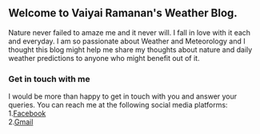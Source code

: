 ## Welcome to Vaiyai Ramanan's Weather Blog.

Nature never failed to amaze me and it never will. I fall in love with it each and everyday. I am so passionate about Weather and Meteorology and I thought this blog might help me share my thoughts about nature and daily weather predictions to anyone who might benefit out of it.

### Get in touch with me

I would be more than happy to get in touch with you and answer your queries. You can reach me at the following social media platforms:<br/>
1.[Facebook](https://www.facebook.com/et.ramanan/)<br/>
2.[Gmail](mailto:sa.svr12@gmail.com)
